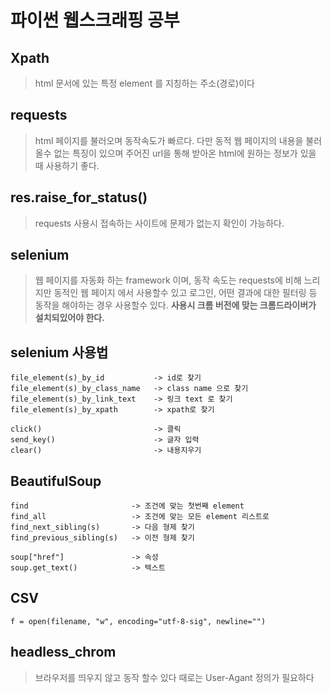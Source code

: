 # 파이썬 웹스크래핑 공부

## Xpath
> html 문서에 있는 특정 element 를 지칭하는 주소(경로)이다
## requests
> html 페이지를 불러오며 동작속도가 빠르다. 다만 동적 웹 페이지의 내용을 불러올수 없는 특징이 있으며
> 주어진 url을 통해 받아온 html에 원하는 정보가 있을 때 사용하기 좋다.
## res.raise_for_status()
> requests 사용시 접속하는 사이트에 문제가 없는지 확인이 가능하다.
## selenium
> 웹 페이지를 자동화 하는 framework 이며, 동작 속도는 requests에 비해 느리지만 동적인 웹 페이지 에서 사용할수 있고
> 로그인, 어떤 결과에 대한 필터링 등 동작을 해야하는 경우 사용할수 있다.
> **사용시 크롬 버전에 맞는 크롬드라이버가 설치되있어야 한다.**
## selenium 사용법
```
file_element(s)_by_id           -> id로 찾기
file_element(s)_by_class_name   -> class name 으로 찾기
file_element(s)_by_link_text    -> 링크 text 로 찾기
file_element(s)_by_xpath        -> xpath로 찾기
```
```
click()                         -> 클릭
send_key()                      -> 글자 입력
clear()                         -> 내용지우기
```
## BeautifulSoup
```
find                       -> 조건에 맞는 첫번째 element
find_all                   -> 조건에 맞는 모든 element 리스트로
find_next_sibling(s)       -> 다음 형제 찾기
find_previous_sibling(s)   -> 이전 형제 찾기
```
```
soup["href"]               -> 속성
soup.get_text()            -> 텍스트
```
## CSV
```
f = open(filename, "w", encoding="utf-8-sig", newline="")
```
## headless_chrom
> 브라우저를 띄우지 않고 동작 할수 있다
> 때로는 User-Agant 정의가 필요하다

